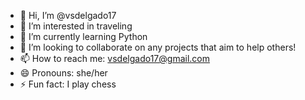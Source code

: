 - 👋 Hi, I’m @vsdelgado17
- 👀 I’m interested in traveling
- 🌱 I’m currently learning Python
- 💞️ I’m looking to collaborate on any projects that aim to help others!
- 📫 How to reach me: vsdelgado17@gmail.com
- 😄 Pronouns: she/her
- ⚡ Fun fact: I play chess

<!---
vsdelgado17/vsdelgado17 is a ✨ special ✨ repository because its `README.md` (this file) appears on your GitHub profile.
You can click the Preview link to take a look at your changes.
--->
